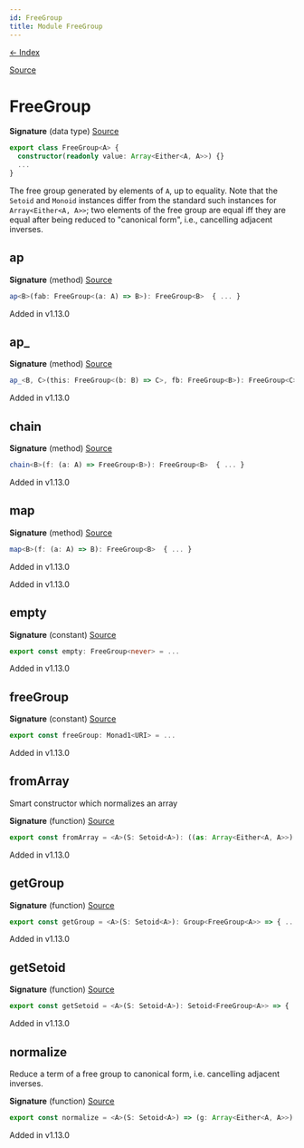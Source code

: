 ```yaml
---
id: FreeGroup
title: Module FreeGroup
---
```


[← Index](.)

[Source](https://github.com/gcanti/fp-ts/blob/master/src/FreeGroup.ts)

# FreeGroup

**Signature** (data type) [Source](https://github.com/gcanti/fp-ts/blob/master/src/FreeGroup.ts#L28-L44)

```ts
export class FreeGroup<A> {
  constructor(readonly value: Array<Either<A, A>>) {}
  ...
}
```

The free group generated by elements of `A`, up to equality. Note that the `Setoid` and `Monoid` instances differ
from the standard such instances for `Array<Either<A, A>>`; two elements of the free group are equal iff they are equal
after being reduced to "canonical form", i.e., cancelling adjacent inverses.

## ap

**Signature** (method) [Source](https://github.com/gcanti/fp-ts/blob/master/src/FreeGroup.ts#L35-L37)

```ts
ap<B>(fab: FreeGroup<(a: A) => B>): FreeGroup<B>  { ... }
```

Added in v1.13.0

## ap\_

**Signature** (method) [Source](https://github.com/gcanti/fp-ts/blob/master/src/FreeGroup.ts#L38-L40)

```ts
ap_<B, C>(this: FreeGroup<(b: B) => C>, fb: FreeGroup<B>): FreeGroup<C>  { ... }
```

Added in v1.13.0

## chain

**Signature** (method) [Source](https://github.com/gcanti/fp-ts/blob/master/src/FreeGroup.ts#L41-L43)

```ts
chain<B>(f: (a: A) => FreeGroup<B>): FreeGroup<B>  { ... }
```

Added in v1.13.0

## map

**Signature** (method) [Source](https://github.com/gcanti/fp-ts/blob/master/src/FreeGroup.ts#L32-L34)

```ts
map<B>(f: (a: A) => B): FreeGroup<B>  { ... }
```

Added in v1.13.0

Added in v1.13.0

## empty

**Signature** (constant) [Source](https://github.com/gcanti/fp-ts/blob/master/src/FreeGroup.ts#L103-L103)

```ts
export const empty: FreeGroup<never> = ...
```

Added in v1.13.0

## freeGroup

**Signature** (constant) [Source](https://github.com/gcanti/fp-ts/blob/master/src/FreeGroup.ts#L121-L127)

```ts
export const freeGroup: Monad1<URI> = ...
```

Added in v1.13.0

## fromArray

Smart constructor which normalizes an array

**Signature** (function) [Source](https://github.com/gcanti/fp-ts/blob/master/src/FreeGroup.ts#L67-L70)

```ts
export const fromArray = <A>(S: Setoid<A>): ((as: Array<Either<A, A>>) => FreeGroup<A>) => { ... }
```

Added in v1.13.0

## getGroup

**Signature** (function) [Source](https://github.com/gcanti/fp-ts/blob/master/src/FreeGroup.ts#L108-L116)

```ts
export const getGroup = <A>(S: Setoid<A>): Group<FreeGroup<A>> => { ... }
```

Added in v1.13.0

## getSetoid

**Signature** (function) [Source](https://github.com/gcanti/fp-ts/blob/master/src/FreeGroup.ts#L94-L98)

```ts
export const getSetoid = <A>(S: Setoid<A>): Setoid<FreeGroup<A>> => { ... }
```

Added in v1.13.0

## normalize

Reduce a term of a free group to canonical form, i.e. cancelling adjacent inverses.

**Signature** (function) [Source](https://github.com/gcanti/fp-ts/blob/master/src/FreeGroup.ts#L77-L89)

```ts
export const normalize = <A>(S: Setoid<A>) => (g: Array<Either<A, A>>): Array<Either<A, A>> => { ... }
```

Added in v1.13.0
